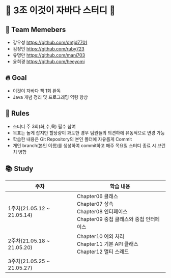 # 📖 3조 이것이 자바다 스터디 📖
## 🙆 Team Memebers
- 강우성 https://github.com/dntjd7701
- 김정인 https://github.com/ruby723
- 유명만 https://github.com/mani703
- 윤희경 https://github.com/heeyomi

## 🔥 Goal
- 이것이 자바다 책 1회 완독
- Java 개념 정리 및 프로그래밍 역량 향상

## 🤞 Rules
- 스터디 주 3회(화,수,목) 필수 참여
- 목표는 높게 잡지만 할당량이 과도한 경우 팀원들의 의견하에 유동적으로 변경 가능
- 학습한 내용은 Git Repository의 본인 폴더에 자유롭게 Commit
- 개인 branch(본인 이름)를 생성하여 commit하고 매주 목요일 스터디 종료 시 브런치 병합

## 📚 Study
| 주차 |학습 내용 |
|--|--|
| 1주차(21.05.12 ~ 21.05.14) |Chapter06 클래스<br>Chapter07 상속<br>Chapter08 인터페이스 <br>Chapter09 중첩 클래스와 중첩 인터페이스|
| 2주차(21.05.18 ~ 21.05.20) |Chapter10 예외 처리<br>Chapter11 기본 API 클래스<br>Chapter12 멀티 스레드|
| 3주차(21.05.25 ~ 21.05.27) ||



